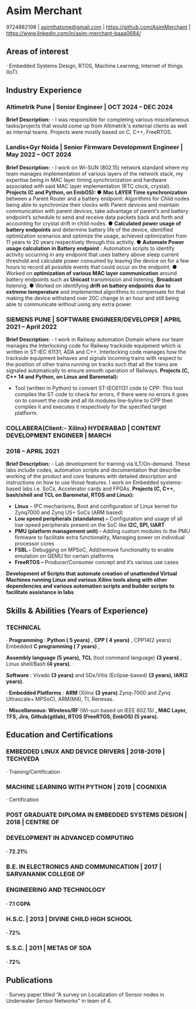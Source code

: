 # Asim Merchant

9724882198 | asimthatsme@gmail.com | https://github.com/AsimMerchant |
https://www.linkedin.com/in/asim-merchant-baaa0684/

## Areas of interest

· Embedded Systems Design, RTOS, Machine Learning, Internet of things (IoT).

## Industry Experience

### Altimetrik Pune | Senior Engineer | OCT 2024 – DEC 2024

**Brief Description:** - I was responsible for completing various miscellaneous tasks/projects that would come
up from Altimetrik's external clients as well as internal teams. Projects were mostly based on C, C++, FreeRTOS.

### Landis+Gyr Noida | Senior Firmware Development Engineer | May 2022 – OCT 2024

**Brief Description:** - I work on Wi-SUN (802.15) network standard where my team manages implementation
of various layers of the network stack, my expertise being in MAC layer timing synchronization and hardware
associated with said MAC layer implementation (RTC clock, crystal).
**Projects (C and Python, on EmbOS):**
● **Mac LAYER Time synchronization** between a Parent Router and a battery endpoint: Algorithms for
Child nodes being able to synchronize their clocks with Parent devices and maintain communication
with parent devices, take advantage of parent’s and battery endpoint’s schedule to send and receive
data packets back and forth and accounting for crystal drift in child nodes.
● **Calculated power usage of battery endpoints** and determine battery life of the device, identified
optimization scenarios and optimize the usage, achieved optimization from 11 years to 20 years
respectively through this activity.
● **Automate Power usage calculation in Battery endpoint** : Automation scripts to identify activity
occurring in any endpoint that uses battery above sleep current threshold and calculate power
consumed by leaving the device on for a few hours to record all possible events that could occur on
the endpoint.
● Worked on **optimization of various MAC layer communication** around battery endpoints such as
**Unicast** transmission and listening, **Broadcast** listening.
● Worked on identifying **drift on battery endpoints due to extreme temperature** and implemented
algorithms to compensate for that making the device withstand over 20C change in an hour and still
being able to communicate without using any extra power.

### SIEMENS PUNE | SOFTWARE ENGINEER/DEVELOPER | APRIL 2021 – April 2022

**Brief Description:** - I work in Railway automation Domain where our team manages the Interlocking code
for Railway trackside equipment which is written in ST-IEC 61131, ADA and C++. Interlocking code
manages how the trackside equipment behaves and signals incoming trains with respect to the position of
other trains running on tracks such that all the trains are signaled automatically to ensure smooth operation
of Railways.
**Projects (C, C++ 14 and Python, on Linux and Baremetal):**

- Tool (written in Python) to convert ST-IEC61131 code to CPP: This tool compiles the ST code to check
    for errors, if there were no errors it goes on to convert the code and all its modules line-byline to CPP
    then compiles it and executes it respectively for the specified target platfiorm.


### COLLABERA(Client:- Xilinx) HYDERABAD | CONTENT DEVELOPMENT ENGINEER | MARCH

### 2018 – APRIL 2021

**Brief Description:** - Lab development for training via ILT/On-demand. These labs include codes,
automation scripts and documentation that describe working of the product and core features with detailed
description and instructions on how to use those features. I work on Embedded systems-based labs i.e.
SoCs, Accelerator cards and FPGAs.
**Projects (C, C++, bash/shell and TCL on Baremetal, RTOS and Linux):**

- **Linux** – IPC mechanisms, Boot and configuration of Linux kernel for Zynq7000 and Zynq US+ SoCs
    (ARM based)
- **Low speed peripherals (standalone) –** Configuration and usage of all low-speed peripherals
    present on the SoC like **I2C, SPI, UART**
- **PMU (platform management unit) -** Adding custom modules to the PMU firmware to facilitate extra
    functionality, Managing power on individual processor cores
- **FSBL -** Debugging on MPSoC, Add/remove functionality to enable emulation on QEMU for certain
    platforms
- **FreeRTOS –** Producer/Consumer concept and it’s various use cases

**Development of Scripts that automate creation of unattended Virtual Machines running Linux and
various Xilinx tools along with other dependencies and various automation scripts and builder
scripts to facilitate assistance in labs**

## Skills & Abilities (Years of Experience)

### TECHNICAL

· **Programming** : **Python ( 5 years)** , **CPP ( 4 years)** , CPP14(2 years) Embedded **C programming ( 7 years)** ,

**Assembly language (5 years), TCL** (tool command language) **(3 years)** , Linux shell/Bash **(4 years)**. ·

**Software** : Vivado **(3 years)** and SDx/Vitis (Eclipse-based) **(3 years), IAR(2 years)**.

· **Embedded Platforms** : **ARM** (Xilinx **(3 years)** Zynq-7000 and Zynq Ultrascale+ MPSoC), ARM(M4), TI,
Renesas.

· **Miscellaneous: Wireless/RF** (Wi-sun based on IEEE 802.15) **, MAC Layer, TFS, Jira, Github(gitlab),
RTOS (FreeRTOS, EmbOS) (5 years).**

## Education and Certifications

### EMBEDDED LINUX AND DEVICE DRIVERS | 2018-2019 | TECHVEDA

· Training/Certification

### MACHINE LEARNING WITH PYTHON | 2019 | COGNIXIA

· Certification

### POST GRADUATE DIPLOMA IN EMBEDDED SYSTEMS DESIGN | 2018 | CENTRE OF

### DEVELOPMENT IN ADVANCED COMPUTING

#### · 72.21%

### B.E. IN ELECTRONICS AND COMMUNICATION | 2017 | SARVANANIK COLLEGE OF

### ENGINEERING AND TECHNOLOGY

#### · 7.1 CGPA

### H.S.C. | 2013 | DIVINE CHILD HIGH SCHOOL

#### · 72%

### S.S.C. | 2011 | METAS OF SDA

#### · 72%

## Publications

· Survey paper titled “A survey on Localization of Sensor nodes in Underwater Sensor Networks” in team of 4.